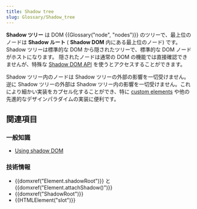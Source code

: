 ```yaml
---
title: Shadow tree
slug: Glossary/Shadow_tree
---
```


**Shadow ツリー** は DOM {{Glossary("node", "nodes")}} のツリーで、最上位のノードは **Shadow ルート** ( **Shadow DOM** 内にある最上位のノード) です。Shadow ツリーは標準的な DOM から隠されたツリーで、標準的な DOM ノードがホストになります。 隠されたノードは通常の DOM の機能では直接確認できませんが、特殊な [Shadow DOM API](/ja/docs/Web/Web_Components/Using_shadow_DOM) を使うとアクセスすることができます。

Shadow ツリー内のノードは Shadow ツリーの外部の影響を一切受けません。逆に Shadow ツリーの外部は Shadow ツリー内の影響を一切受けません。これにより細かい実装をカプセル化することができ、特に [custom elements](/ja/docs/User:Andreas_Wuest/Custom_Elements) や他の先進的なデザインパラダイムの実装に便利です。

## 関連項目

### 一般知識

- [Using shadow DOM](/ja/docs/Web/Web_Components/Using_shadow_DOM)

### 技術情報

- {{domxref("Element.shadowRoot")}} と {{domxref("Element.attachShadow()")}}
- {{domxref("ShadowRoot")}}
- {{HTMLElement("slot")}}
